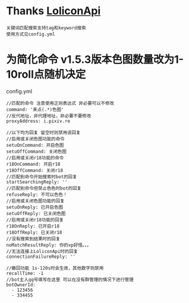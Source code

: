 # Thanks [LoliconApi](api.lolicon.app)
    
    关键词匹配搜索支持tag和keyword搜索
    使用方式见config.yml

# 为简化命令 v1.5.3版本色图数量改为1-10roll点随机决定

config.yml
    
    //匹配的命令 注意使用正则表达式 非必要可以不修改
    command: '来点(.*)色图'
    //反代地址，非代理地址，非必要不要修改
    proxyAddress: i.pixiv.re
    
    //以下均为回复 留空时则禁用该回复
    //启用或关闭色图功能的命令
    setuOnCommand: 开启色图
    setuOffCommand: 关闭色图
    //启用或关闭r18功能的命令
    r18OnCommand: 开启r18
    r18OffCommand: 关闭r18
    //匹配到命令开始搜索时bot的回复
    startSearchingReply: ''
    //匹配到命令但禁止色色时bot的回复
    refuseReply: 不可以色色！
    //启用或关闭色图功能的回复
    setuOnReply: 已开启色图
    setuOffReply: 已关闭色图
    //启用或关闭r18功能的回复
    r18OnReply: 已开启r18
    r18OffReply: 已关闭r18
    //没有搜索到结果时的回复
    noMatchResultReply: 你的xp好怪。。。
    //无法连接上LoliconApi时的回复
    connectionFailureReply: ''
    
    //撤回功能 1s-120s时会生效，其他数字则禁用
    recallTime: -1
    //bot主人qq号填写在这里 可以在没有群管理的情况下进行管理
    botOwnerId: 
      - 123456
      - 334455
